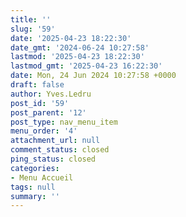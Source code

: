 ```yaml
---
title: ''
slug: '59'
date: '2025-04-23 18:22:30'
date_gmt: '2024-06-24 10:27:58'
lastmod: '2025-04-23 18:22:30'
lastmod_gmt: '2025-04-23 16:22:30'
date: Mon, 24 Jun 2024 10:27:58 +0000
draft: false
author: Yves.Ledru
post_id: '59'
post_parent: '12'
post_type: nav_menu_item
menu_order: '4'
attachment_url: null
comment_status: closed
ping_status: closed
categories:
- Menu Accueil
tags: null
summary: ''
---
```



